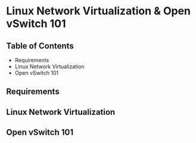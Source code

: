 # Linux Network Virtualization & Open vSwitch 101

## Table of Contents
- Requirements
- Linux Network Virtualization
- Open vSwitch 101

## Requirements

## Linux Network Virtualization

## Open vSwitch 101
